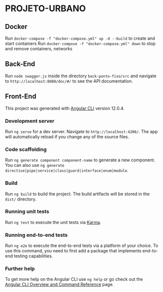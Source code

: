 # PROJETO-URBANO

## Docker

Run `docker-compose -f "docker-compose.yml" up -d --build` to create and start containers
Run `docker-compose -f "docker-compose.yml" down` to stop and remove containers, networks

## Back-End

Run `node swagger.js` inside the directory `back-ponto-fixo/src` and navigate to `http://localhost:8080/doc/#/` to see the API documentation.

## Front-End

This project was generated with [Angular CLI](https://github.com/angular/angular-cli) version 12.0.4.

### Development server

Run `ng serve` for a dev server. Navigate to `http://localhost:4200/`. The app will automatically reload if you change any of the source files.

### Code scaffolding

Run `ng generate component component-name` to generate a new component. You can also use `ng generate directive|pipe|service|class|guard|interface|enum|module`.

### Build

Run `ng build` to build the project. The build artifacts will be stored in the `dist/` directory.

### Running unit tests

Run `ng test` to execute the unit tests via [Karma](https://karma-runner.github.io).

### Running end-to-end tests

Run `ng e2e` to execute the end-to-end tests via a platform of your choice. To use this command, you need to first add a package that implements end-to-end testing capabilities.

### Further help

To get more help on the Angular CLI use `ng help` or go check out the [Angular CLI Overview and Command Reference](https://angular.io/cli) page.
